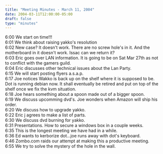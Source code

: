 ```yaml
---
title: "Meeting Minutes - March 11, 2004"
date: 2004-03-11T12:00:00-05:00
draft: false
type: "minutes"
---
```


<p>
6:00 We start on time!!!<br>
6:01 We think about raising yakko's resolution<br>
6:02 New case?  It doesn't work.  There are no screw hole's in it.  And the motherboard in it doesn't work.  Issac can we return it?<br>
6:03 Eric goes over LAN information.  It is going to be on Sat Mar 27th as not to conflict with the gamers guild.  <br>
6:04 Eric discusses other technical issues about the Lan Party.  <br>
6:15 We will start posting flyers a.s.a.p.<br>
6:17 Joe notices Wakko is back up on the shelf where it is supposed to be.  Dot is running debian now.  It shall eventually be retired and put on top of the shelf once we fix the kvm situation.<br>
6:18 Joe hears something about a spoon made out of a bigger spoon.<br>
6:19 We discuss upcomming dvd's.  Joe wonders when Amazon will ship his order.<br>
6:20 We discuss how to upgrade yakko.  <br>
6:22 Eric j agrees to make a list of parts.<br>
6:30 We discuss dvd burning for yakko.<br>
6:31 Presentations.  How to secure a windows box in a couple weeks.  <br>
6:35 This is the longest meeting we have had in a while.<br>
6:36 Ed wants to kerborize dot...joe runs away with dot's keyboard.<br>
6:46 Zombo.com raids our attempt at making this a productive meeting.<br>
6:55 We try to solve the mystery of the hole in the wall.<br>
</p>
